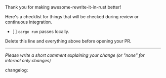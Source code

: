 Thank you for making awesome-rewrite-it-in-rust better!

Here's a checklist for things that will be checked during review or continuous integration.

- \[ ] `cargo run` passes locally.

Delete this line and everything above before opening your PR.

---

*Please write a short comment explaining your change (or "none" for internal only changes)*

changelog:
